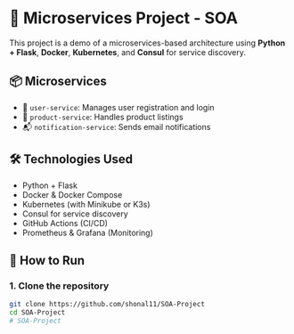 # 🧩 Microservices Project - SOA

This project is a demo of a microservices-based architecture using **Python + Flask**, **Docker**, **Kubernetes**, and **Consul** for service discovery.

## 📦 Microservices

- 🔐 `user-service`: Manages user registration and login
- 🛒 `product-service`: Handles product listings
- 📬 `notification-service`: Sends email notifications

## 🛠️ Technologies Used

- Python + Flask
- Docker & Docker Compose
- Kubernetes (with Minikube or K3s)
- Consul for service discovery
- GitHub Actions (CI/CD)
- Prometheus & Grafana (Monitoring)

## 🚀 How to Run

### 1. Clone the repository

```bash
git clone https://github.com/shonal11/SOA-Project
cd SOA-Project
# SOA-Project

